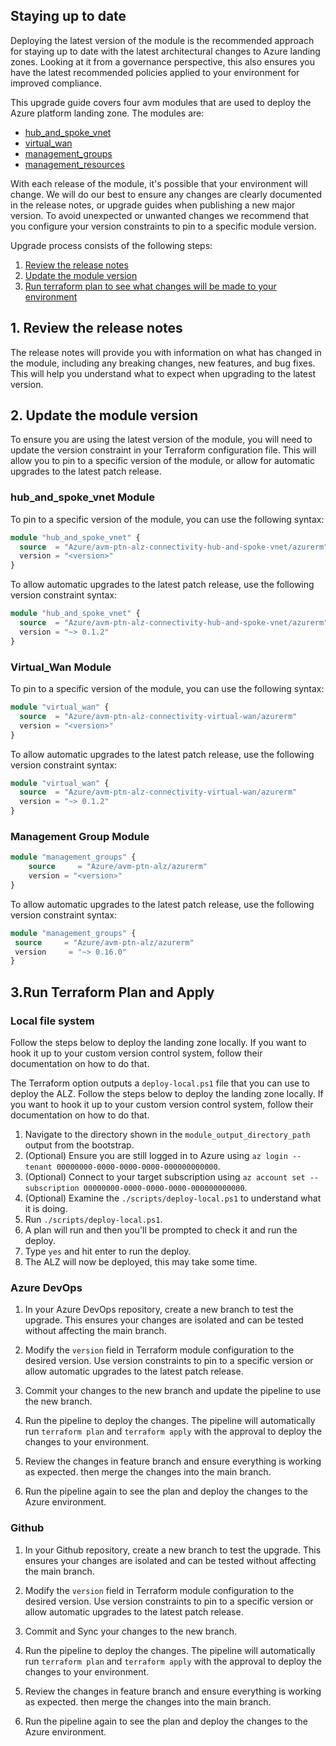 ## Staying up to date

Deploying the latest version of the module is the recommended approach for staying up to date with the latest architectural changes to Azure landing zones. Looking at it from a governance perspective, this also ensures you have the latest recommended policies applied to your environment for improved compliance.

This upgrade guide covers four avm modules that are used to deploy the Azure platform landing zone. The modules are:
- [hub_and_spoke_vnet](hub_and_spoke_vnet)
- [virtual_wan](virtual_wan)
- [management_groups](management_groups)
- [management_resources](management_resources)


With each release of the module, it's possible that your environment will change. We will do our best to ensure any changes are clearly documented in the release notes, or upgrade guides when publishing a new major version. To avoid unexpected or unwanted changes we recommend that you configure your version constraints to pin to a specific module version.

Upgrade process consists of the following steps:
1. [Review the release notes](#review-the-release-notes)
2. [Update the module version](#2-update-the-module-version)
3. [Run terraform plan to see what changes will be made to your environment](#3-run-terraform-plan)


## 1. Review the release notes

The release notes will provide you with information on what has changed in the module, including any breaking changes, new features, and bug fixes. This will help you understand what to expect when upgrading to the latest version.

## 2. Update the module version
To ensure you are using the latest version of the module, you will need to update the version constraint in your Terraform configuration file. This will allow you to pin to a specific version of the module, or allow for automatic upgrades to the latest patch release.


### hub_and_spoke_vnet Module
To pin to a specific version of the module, you can use the following syntax:

```terraform
module "hub_and_spoke_vnet" {
  source  = "Azure/avm-ptn-alz-connectivity-hub-and-spoke-vnet/azurerm"
  version = "<version>" 
}
```

To allow automatic upgrades to the latest patch release, use the following version constraint syntax:

```terraform
module "hub_and_spoke_vnet" {
  source  = "Azure/avm-ptn-alz-connectivity-hub-and-spoke-vnet/azurerm"
  version = "~> 0.1.2"
}
```


### Virtual_Wan Module
To pin to a specific version of the module, you can use the following syntax:


```terraform
module "virtual_wan" {
  source  = "Azure/avm-ptn-alz-connectivity-virtual-wan/azurerm"
  version = "<version>" 
}
```

To allow automatic upgrades to the latest patch release, use the following version constraint syntax:

```terraform
module "virtual_wan" {
  source  = "Azure/avm-ptn-alz-connectivity-virtual-wan/azurerm"
  version = "~> 0.1.2"
}
```

###  Management Group Module
    
```terraform
module "management_groups" {
    source     = "Azure/avm-ptn-alz/azurerm"
    version = "<version>"
}
```
To allow automatic upgrades to the latest patch release, use the following version constraint syntax:

```terraform
module "management_groups" {
 source     = "Azure/avm-ptn-alz/azurerm"
 version     = "~> 0.16.0"
}
 ```

## 3.Run Terraform Plan and Apply

### Local file system
Follow the steps below to deploy the landing zone locally. If you want to hook it up to your custom version control system, follow their documentation on how to do that.  

The Terraform option outputs a `deploy-local.ps1` file that you can use to deploy the ALZ.
Follow the steps below to deploy the landing zone locally. If you want to hook it up to your custom version control system, follow their documentation on how to do that.
1. Navigate to the directory shown in the `module_output_directory_path` output from the bootstrap.
1. (Optional) Ensure you are still logged in to Azure using `az login --tenant 00000000-0000-0000-0000-000000000000`.
1. (Optional) Connect to your target subscription using `az account set --subscription 00000000-0000-0000-0000-000000000000`.
1. (Optional) Examine the `./scripts/deploy-local.ps1` to understand what it is doing.
1. Run `./scripts/deploy-local.ps1`.
1. A plan will run and then you'll be prompted to check it and run the deploy.
1. Type `yes` and hit enter to run the deploy.
1. The ALZ will now be deployed, this may take some time.

### Azure DevOps
1. In your Azure DevOps repository, create a new branch to test the upgrade. This ensures your changes are isolated and can be tested without affecting the main branch.

2. Modify the `version` field in Terraform module configuration to the desired version. Use version constraints to pin to a specific version or allow automatic upgrades to the latest patch release.

3. Commit your changes to the new branch and update the pipeline to use the new branch.
4. Run the pipeline to deploy the changes. The pipeline will automatically run `terraform plan` and `terraform apply` with the approval to deploy the changes to your environment.

5. Review the changes in feature branch and ensure everything is working as expected. then merge the changes into the main branch.
6. Run the pipeline again to see the plan and deploy the changes to the Azure environment.

### Github
1. In your Github repository, create a new branch to test the upgrade. This ensures your changes are isolated and can be tested without affecting the main branch.

2. Modify the `version` field in Terraform module configuration to the desired version. Use version constraints to pin to a specific version or allow automatic upgrades to the latest patch release.

3. Commit and Sync your changes to the new branch.
4. Run the pipeline to deploy the changes. The pipeline will automatically run `terraform plan` and `terraform apply` with the approval to deploy the changes to your environment.
5. Review the changes in feature branch and ensure everything is working as expected. then merge the changes into the main branch.
6. Run the pipeline again to see the plan and deploy the changes to the Azure environment.

